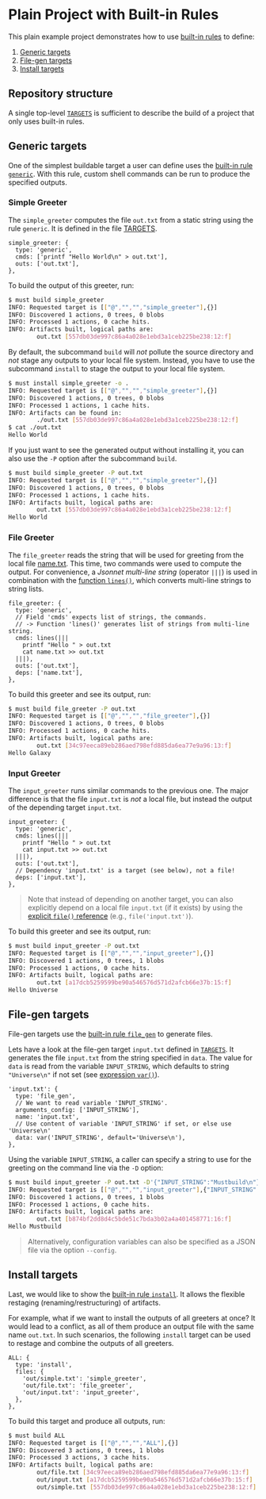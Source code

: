# Plain Project with Built-in Rules

This plain example project demonstrates how to use
[built-in rules](https://github.com/just-buildsystem/justbuild/blob/master/doc/concepts/built-in-rules.md) to define:

1. [Generic targets](#generic-targets)
2. [File-gen targets](#file-gen-targets)
3. [Install targets](#install-targets)

## Repository structure

A single top-level [`TARGETS`](./TARGETS) is sufficient to describe the build of
a project that only uses built-in rules.

## Generic targets

One of the simplest buildable target a user can define uses the [built-in rule
`generic`](https://github.com/just-buildsystem/justbuild/blob/master/doc/concepts/built-in-rules.md#generic).
With this rule, custom shell commands can be run to produce the specified
outputs.


### Simple Greeter

The `simple_greeter` computes the file `out.txt` from a static string using the
rule `generic`. It is defined in the file [TARGETS](./TARGETS).

```jsonnet
simple_greeter: {
  type: 'generic',
  cmds: ['printf "Hello World\n" > out.txt'],
  outs: ['out.txt'],
},
```

To build the output of this greeter, run:

```sh
$ must build simple_greeter
INFO: Requested target is [["@","","","simple_greeter"],{}]
INFO: Discovered 1 actions, 0 trees, 0 blobs
INFO: Processed 1 actions, 0 cache hits.
INFO: Artifacts built, logical paths are:
        out.txt [557db03de997c86a4a028e1ebd3a1ceb225be238:12:f]
```

By default, the subcommand `build` will *not* pollute the source directory and
*not* stage any
outputs to your local file system. Instead, you have to use the subcommand
`install` to stage the output to your local file system.

```sh
$ must install simple_greeter -o .
INFO: Requested target is [["@","","","simple_greeter"],{}]
INFO: Discovered 1 actions, 0 trees, 0 blobs
INFO: Processed 1 actions, 1 cache hits.
INFO: Artifacts can be found in:
        ./out.txt [557db03de997c86a4a028e1ebd3a1ceb225be238:12:f]
$ cat ./out.txt
Hello World
```

If you just want to see the generated output without installing it, you can also
use the `-P` option after the subcommand `build`.

```sh
$ must build simple_greeter -P out.txt
INFO: Requested target is [["@","","","simple_greeter"],{}]
INFO: Discovered 1 actions, 0 trees, 0 blobs
INFO: Processed 1 actions, 1 cache hits.
INFO: Artifacts built, logical paths are:
        out.txt [557db03de997c86a4a028e1ebd3a1ceb225be238:12:f]
Hello World
```

### File Greeter

The `file_greeter` reads the string that will be used for greeting from the
local file [name.txt](./name.txt). This time, two commands were used to compute
the output. For convenience, a *Jsonnet multi-line string* (operator `|||`) is
used in combination with the [function `lines()`](../../doc/must-lang.md#lines),
which converts multi-line strings to string lists.

```jsonnet
file_greeter: {
  type: 'generic',
  // Field 'cmds' expects list of strings, the commands.
  // -> Function 'lines()' generates list of strings from multi-line string.
  cmds: lines(|||
    printf "Hello " > out.txt
    cat name.txt >> out.txt
  |||),
  outs: ['out.txt'],
  deps: ['name.txt'],
},
```

To build this greeter and see its output, run:

```sh
$ must build file_greeter -P out.txt
INFO: Requested target is [["@","","","file_greeter"],{}]
INFO: Discovered 1 actions, 0 trees, 0 blobs
INFO: Processed 1 actions, 0 cache hits.
INFO: Artifacts built, logical paths are:
        out.txt [34c97eeca89eb286aed798efd885da6ea77e9a96:13:f]
Hello Galaxy
```

### Input Greeter

The `input_greeter` runs similar commands to the previous one. The major
difference is that the file `input.txt` is *not* a local file, but instead the
output of the depending target `input.txt`.

```jsonnet
input_greeter: {
  type: 'generic',
  cmds: lines(|||
    printf "Hello " > out.txt
    cat input.txt >> out.txt
  |||),
  outs: ['out.txt'],
  // Dependency 'input.txt' is a target (see below), not a file!
  deps: ['input.txt'],
},
```

> Note that instead of depending on another target, you can also explicitly
> depend on a local file `input.txt` (if it exists) by using the [explicit
> `file()` reference](../../doc/must-lang.md#file) (e.g., `file('input.txt')`).

To build this greeter and see its output, run:

```sh
$ must build input_greeter -P out.txt
INFO: Requested target is [["@","","","input_greeter"],{}]
INFO: Discovered 1 actions, 0 trees, 1 blobs
INFO: Processed 1 actions, 0 cache hits.
INFO: Artifacts built, logical paths are:
        out.txt [a17dcb5259599be90a546576d571d2afcb66e37b:15:f]
Hello Universe
```

## File-gen targets

File-gen targets use the [built-in
rule
`file_gen`](https://github.com/just-buildsystem/justbuild/blob/master/doc/concepts/built-in-rules.md#file_gen)
to generate files.

Lets have a look at the file-gen target `input.txt` defined in
[`TARGETS`](./TARGETS). It generates the file `input.txt` from the string
specified in `data`. The value
for `data` is read from the variable `INPUT_STRING`, which defaults to string
`"Universe\n"` if not set (see [expression
`var()`](../../doc/must-lang.md#var)).

```jsonnet
'input.txt': {
  type: 'file_gen',
  // We want to read variable 'INPUT_STRING'.
  arguments_config: ['INPUT_STRING'],
  name: 'input.txt',
  // Use content of variable 'INPUT_STRING' if set, or else use 'Universe\n'
  data: var('INPUT_STRING', default='Universe\n'),
},
```

Using the variable `INPUT_STRING`, a caller can specify a string to use for the
greeting on the command line via the `-D` option:

```sh
$ must build input_greeter -P out.txt -D'{"INPUT_STRING":"Mustbuild\n"}'
INFO: Requested target is [["@","","","input_greeter"],{"INPUT_STRING":"Mustbuild\n"}]
INFO: Discovered 1 actions, 0 trees, 1 blobs
INFO: Processed 1 actions, 0 cache hits.
INFO: Artifacts built, logical paths are:
        out.txt [b874bf2dd8d4c5bde51c7bda3b02a4a401458771:16:f]
Hello Mustbuild
```

> Alternatively, configuration variables can also be specified as a JSON file
> via the option `--config`.

## Install targets

Last, we would like to show the [built-in rule
`install`](https://github.com/just-buildsystem/justbuild/blob/master/doc/concepts/built-in-rules.md#install).
It allows the flexible restaging (renaming/restructuring) of artifacts.

For example, what if we want to install the outputs of all greeters at once? It
would lead to a conflict, as all of them produce an output file with the same
name `out.txt`. In such scenarios, the following `install` target can be used to
restage and combine the outputs of all greeters.

```jsonnet
ALL: {
  type: 'install',
  files: {
    'out/simple.txt': 'simple_greeter',
    'out/file.txt': 'file_greeter',
    'out/input.txt': 'input_greeter',
  },
},
```

To build this target and produce all outputs, run:

```sh
$ must build ALL
INFO: Requested target is [["@","","","ALL"],{}]
INFO: Discovered 3 actions, 0 trees, 1 blobs
INFO: Processed 3 actions, 3 cache hits.
INFO: Artifacts built, logical paths are:
        out/file.txt [34c97eeca89eb286aed798efd885da6ea77e9a96:13:f]
        out/input.txt [a17dcb5259599be90a546576d571d2afcb66e37b:15:f]
        out/simple.txt [557db03de997c86a4a028e1ebd3a1ceb225be238:12:f]
```
